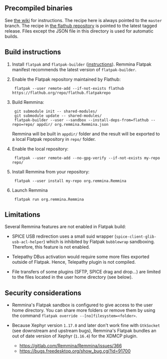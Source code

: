 Precompiled binaries
-----------------

See [the wiki](https://gitlab.com/Remmina/Remmina/wikis/home#for-users-with-a-distro-that-supports-flatpak-including-ubuntu) for instructions. The recipe here is always pointed to the `master` branch. The recipe in [the flathub repository](https://github.com/flathub/org.remmina.Remmina/blob/master/org.remmina.Remmina.json) is pointed to the latest tagged release. Files except the JSON file in this directory is used for automatic builds.

Build instructions
------------------

1. Install `flatpak` and `flatpak-builder` ([instructions]). Remmina
   Flatpak manifest recommends the latest version of `flatpak-builder`.

[instructions]: http://flatpak.org/getting.html

2. Enable the Flatpak repository maintained by Flathub:

        flatpak --user remote-add --if-not-exists flathub https://flathub.org/repo/flathub.flatpakrepo

3. Build Remmina:

        git submodule init -- shared-modules/
        git submodule update -- shared-modules/
        flatpak-builder --user --sandbox --install-deps-from=flathub --repo=repo/ appdir/ org.remmina.Remmina.json

   Remmina will be built in `appdir/` folder and the result will be exported
   to a local Flatpak repository in `repo/` folder.

4. Enable the local repository:

        flatpak --user remote-add --no-gpg-verify --if-not-exists my-repo repo/

5. Install Remmina from your repository:

        flatpak --user install my-repo org.remmina.Remmina

6. Launch Remmina

        flatpak run org.remmina.Remmina

Limitations
-----------

Several Remmina features are not enabled in Flatpak build:

* SPICE USB redirection uses a small suid wrapper
  (`spice-client-glib-usb-acl-helper`) which is inhibited by Flatpak
  `bubblewrap` sandboxing. Therefore, this feature is not enabled.

* Telepathy DBus activation would require some more files exported outside of
  Flatpak. Hence, Telepathy plugin is not compiled.

* File transfers of some plugins (SFTP, SPICE drag and drop...) are limited to
  the files located in the user home directory (see below).

Security considerations
-----------------------

* Remmina's Flatpak sandbox is configured to give access to the user home
  directory. You can share more folders or remove them by using the command
  `flatpak override --[no]filesystem=<folder>`.

* Because Xephyr version `1.17.0` and later don't work fine with `GtkSocket`
  (see downstream and upstream bugs), Remmina's Flatpak bundles an out of date
  version of Xephyr (`1.16.4`) for the XDMCP plugin.

    - https://gitlab.com/Remmina/Remmina/issues/366
    - https://bugs.freedesktop.org/show_bug.cgi?id=91700
